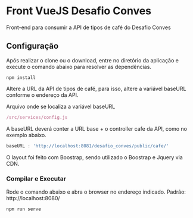# Front VueJS Desafio Conves
Front-end para consumir a API de tipos de café do Desafio Conves

## Configuração
Após realizar o clone ou o download, entre no diretório da aplicação e execute o comando abaixo para resolver as dependências.
```shell
npm install
```

Altere a URL da API de tipos de café, para isso, altere a variável baseURL conforme o endereço da API.

Arquivo onde se localiza a variável baseURL
```javascript
/src/services/config.js
```
A baseURL deverá conter a URL base + o controller cafe da API, como no exemplo abaixo.
```javascript
baseURL : 'http://localhost:8081/desafio_conves/public/cafe/'
```

O layout foi feito com Boostrap, sendo utilizado o Boostrap e Jquery via CDN.

### Compilar e Executar
Rode o comando abaixo e abra o browser no endereço indicado. Padrão: http://localhost:8080/
```shell
npm run serve
```
